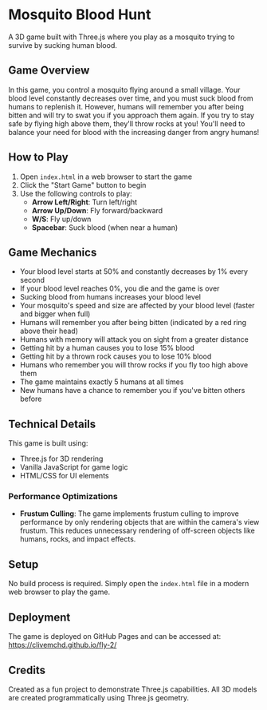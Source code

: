# Mosquito Blood Hunt

A 3D game built with Three.js where you play as a mosquito trying to survive by sucking human blood.

## Game Overview

In this game, you control a mosquito flying around a small village. Your blood level constantly decreases over time, and you must suck blood from humans to replenish it. However, humans will remember you after being bitten and will try to swat you if you approach them again. If you try to stay safe by flying high above them, they'll throw rocks at you! You'll need to balance your need for blood with the increasing danger from angry humans!

## How to Play

1. Open `index.html` in a web browser to start the game
2. Click the "Start Game" button to begin
3. Use the following controls to play:
   - **Arrow Left/Right**: Turn left/right
   - **Arrow Up/Down**: Fly forward/backward
   - **W/S**: Fly up/down
   - **Spacebar**: Suck blood (when near a human)

## Game Mechanics

- Your blood level starts at 50% and constantly decreases by 1% every second
- If your blood level reaches 0%, you die and the game is over
- Sucking blood from humans increases your blood level
- Your mosquito's speed and size are affected by your blood level (faster and bigger when full)
- Humans will remember you after being bitten (indicated by a red ring above their head)
- Humans with memory will attack you on sight from a greater distance
- Getting hit by a human causes you to lose 15% blood
- Getting hit by a thrown rock causes you to lose 10% blood
- Humans who remember you will throw rocks if you fly too high above them
- The game maintains exactly 5 humans at all times
- New humans have a chance to remember you if you've bitten others before

## Technical Details

This game is built using:
- Three.js for 3D rendering
- Vanilla JavaScript for game logic
- HTML/CSS for UI elements

### Performance Optimizations

- **Frustum Culling**: The game implements frustum culling to improve performance by only rendering objects that are within the camera's view frustum. This reduces unnecessary rendering of off-screen objects like humans, rocks, and impact effects.

## Setup

No build process is required. Simply open the `index.html` file in a modern web browser to play the game.

## Deployment

The game is deployed on GitHub Pages and can be accessed at: https://clivemchd.github.io/fly-2/

## Credits

Created as a fun project to demonstrate Three.js capabilities. All 3D models are created programmatically using Three.js geometry. 